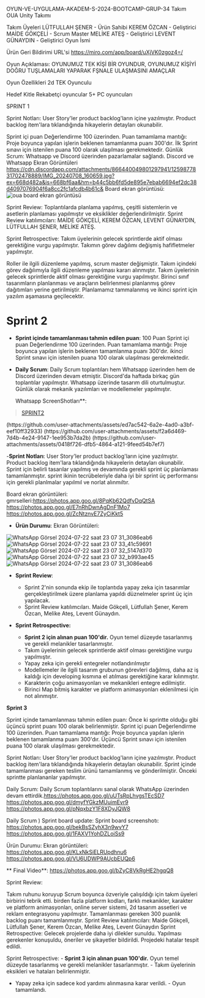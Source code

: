 OYUN-VE-UYGULAMA-AKADEM-S-2024-BOOTCAMP-GRUP-34
Takım OUA Unity Takımı

Takım Üyeleri LÜTFULLAH ŞENER - Ürün Sahibi KEREM ÖZCAN - Geliştirici MAİDE GÖKÇELİ - Scrum Master MELİKE ATEŞ - Geliştirici LEVENT GÜNAYDIN ​​- Geliştirici Oyun İsmi

Ürün Geri Bildirimi URL'si https://miro.com/app/board/uXjVK0zgoz4=/

Oyun Açıklaması: OYUNUMUZ TEK KİŞİ BİR OYUNDUR, OYUNUMUZ KİŞİYİ DOĞRU TUŞLAMALARI YAPARAK FŞNALE ULAŞMASINI AMAÇLAR 

Oyun Özellikleri 2d TEK Oyunculu

Hedef Kitle Rekabetçi oyuncular 5+ PC oyuncuları

SPRINT 1 

Sprint Notları: User Story'ler product backlog'ların içine yazılmıştır. Product backlog item'lara tıklandığında hikayelerin detayları okunabilir.

Sprint içi puan Değerlendirme 100 üzerinden. Puan tamamlama mantığı: Proje boyunca yapılan işlerin beklenen tamamlanma puanı 300'dır. İlk Sprint sınavı için istenilen puana 100 olarak ulaşılması gerekmektedir. Günlük Scrum: Whatsapp ve Discord üzerinden pazarlamalar sağlandı. Discord ve Whatsapp Ekran Görüntüleri https://cdn.discordapp.com/attachments/866440049801297941/1259877831702478889/IMG_20240708_160659.jpg?ex=668d482a&is=668bf6aa&hm=b44c5bb6fd5de895e7ebab6694ef2dc38d4097076904f6a8cc2fc1afcdb4b61c& 
Board ekran görüntüsü: ![oua board ekran görüntüsü](https://github.com/lutfullahsnr/OUA-Bootcamp-34/assets/86473095/a821f3a2-7153-4ce3-8bf7-8dc29d036c82)

Sprint Review: Toplantılarda planlama yapılmış, çeşitli sistemlerin ve asetlerin planlaması yapılmıştır ve eksiklikler değerlendirilmiştir. 
Sprint Review katılımcıları: MAİDE GÖKÇELİ, KEREM ÖZCAN, LEVENT GÜNAYDIN, LÜTFULLAH ŞENER, MELİKE ATEŞ.

Sprint Retrospective:
Takım üyelerinin gelecek sprintlerde aktif olması gerektiğine vurgu yapılmıştır. Takımın görev dağılımı değişmiş hafifletmeler yapılmıştır.

Roller ile ilgili düzenleme yapılmış, scrum master değişmiştir.
Takım içindeki görev dağılımıyla ilgili düzenleme yapılması kararı alınmıştır.
Takım üyelerinin gelecek sprintlerde aktif olması gerektiğine vurgu yapılmıştır.
Birinci sınıf tasarımların planlanması ve araçların belirlenmesi planlanmış görev dağıtımları yerine getirilmiştir. Planlamamız tammalanmış ve ikinci sprint için yazılım aşamasına geçilecektir.








# Sprint 2

- **Sprint içinde tamamlanması tahmin edilen puan**: 100 Puan
Sprint içi puan Değerlendirme 100 üzerinden. Puan tamamlama mantığı: Proje boyunca yapılan işlerin beklenen tamamlanma puanı 300'dır. ikinci Sprint sınavı için istenilen puana 100 olarak ulaşılması gerekmektedir. 
- **Daily Scrum**: Daily Scrum toplantıları hem Whatsapp üzerinden hem de Discord üzerinden devam etmiştir. Discord'da haftada birkaç gün toplantılar yapılmıştır. Whatsapp üzerinde tasarım dili oturtulmuştur. Günlük olarak mekanik yazılımları ve modellemeler yapılmıştır.


  Whatsapp ScreenShotları**:
<blockquote class="imgur-embed-pub" lang="en" data-id="a/12umyrv"  ><a href="//imgur.com/a/12umyrv">SPRINT2</a></blockquote>
(https://github.com/user-attachments/assets/ed7ac542-6a2e-4ad0-a3bf-eef10ff32933)
(https://github.com/user-attachments/assets/f2a6d469-7d4b-4e24-9147-1ee953b7da2b)
(https://github.com/user-attachments/assets/0418f726-dfb5-4864-a121-9feed54b7ef7)

-**Sprint Notları**: User Story'ler product backlog'ların içine yazılmıştır. Product backlog item'lara tıklandığında hikayelerin detayları okunabilir.
Sprint için belirli tasarılar yapılmış ve devamında gerekli sprint üç planlaması tamamlanmıştır. sprint ikinin tecrübeleriyle daha iyi bir sprint üç performansı için gerekli planlmalar yapılmıl ve norlat alınmıltır.


Board ekran görüntüleri: gmrselleri:https://photos.app.goo.gl/8PqKb62QdfvDqQtSA
https://photos.app.goo.gl/E7nRhDwnAgDnF1Mo7
https://photos.app.goo.gl/ZcNtznvE7ZyCiKkt5
- **Ürün Durumu**: Ekran Görüntüleri:

![WhatsApp Görsel 2024-07-22 saat 23 07 31_3086eab6](https://github.com/user-attachments/assets/5b42a5d1-7bab-436b-902b-4af96ed20515)
![WhatsApp Görsel 2024-07-22 saat 23 07 33_41c59691](https://github.com/user-attachments/assets/91381447-d595-4ca1-b7e5-f4e95a9e84e9)
![WhatsApp Görsel 2024-07-22 saat 23 07 32_5147d370](https://github.com/user-attachments/assets/7a22fdc3-af0d-416a-b3b4-732f59f030c3)
![WhatsApp Görsel 2024-07-22 saat 23 07 32_b993ae45](https://github.com/user-attachments/assets/85b13225-7c74-48d0-a031-5e6a6eaf7e71)
![WhatsApp Görsel 2024-07-22 saat 23 07 31_3086eab6](https://github.com/user-attachments/assets/971574ac-6888-44c9-82e5-f297b7c523b8)


- **Sprint Review**:
    - Sprint 2'nin sonunda ekip ile toplantıda yapay zeka için tasarımlar gerçekleştirilmek üzere planlama yapıldı düznelmeler sprint üç için yapılacak.
    - Sprint Review katılımcıları.  Maide Gökçeli, Lütfullah Şener, Kerem Özcan, Melike Ateş, Levent Günaydın.




- **Sprint Retrospective:**
    - **Sprint 2 için alınan puan 100'dir.** Oyun temel düzeyde tasarlanmış ve gerekli melanikler tasarlanmıştır.
    - Takım üyelerinin gelecek sprintlerde aktif olması gerektiğine vurgu yapılmıştır.
   - Yapay zeka için gerekli entegreler notlandırılmıştır
   - Modellemeler ile ilgili tasarım grubunun görevleri dağılmış, daha az iş kaldığı için developing kısmına el atılması gerektiğine karar kılınmıştır.
    - Karakterin çoğu animasyonları ve mekanikleri entegre edilmiştir.
    - Birinci Map bitmiş karakter ve platform animasyonları eklenilmesi için not alınmıştır.
    




**Sprint 3**


Sprint içinde tamamlanması tahmin edilen puan: Önce ki sprintte olduğu gibi üçüncü sprint puanı 100 olarak belirlenmiştir.
Sprint içi puan Değerlendirme 100 üzerinden. Puan tamamlama mantığı: Proje boyunca yapılan işlerin beklenen tamamlanma puanı 300'dır. Üçüncü Sprint sınavı için istenilen puana 100 olarak ulaşılması gerekmektedir. 

Sprint Notları: User Story'ler product backlog'ların içine yazılmıştır. Product backlog item'lara tıklandığında hikayelerin detayları okunabilir.
Sprint içinde tamamlanması gereken teslim ürünü tamamlanmış ve gönderilmiştir. Önceki sprintte planlananlar yapılmıştır.


Daily Scrum: Daily Scrum toplantılarını sanal olarak WhatsApp üzerinden devam ettirdik.https://photos.app.goo.gl/uUTsRpLhvgsTEcSD7
https://photos.app.goo.gl/dmyfYGkzMUuimEvr9
https://photos.app.goo.gl/pNqxbzY1F8XDyJQW8

Daily Scrum
)
Sprint board update: Sprint board screenshotı: https://photos.app.goo.gl/bekBsSZyhX3n9wvY7
https://photos.app.goo.gl/1FAXV1YohDZLoiSs9

Ürün Durumu: Ekran görüntüleri: https://photos.app.goo.gl/KLxNkSiELRUpdhnu6
https://photos.app.goo.gl/VU6UDWP9AUcbEUQp6

** Final Video**:  https://photos.app.goo.gl/bZyC8VkRgHE2hgqQ8

Sprint Review:

Takım ruhunu koruyup Scrum boyunca özveriyle çalışıldığı için takım üyeleri birbirini tebrik etti.
 birden fazla platform kodları, farklı mekanikler, karakter ve platform animasyonları, online server sistemi, 2d tasarım assetleri ve reklam entegrasyonu yapılmıştır.
Tamamlanması gereken 300 puanlık backlog puanı tamamlanmıştır.
Sprint Review katılımcıları: Maide Gökçeli, Lütfullah Şener, Kerem Özcan, Melike Ateş, Levent Günaydın 
Sprint Retrospective:
Gelecek projelerde daha iyi dilekler sunuldu.
Yapılması gerekenler konuşuldu, öneriler ve şikayetler bildirildi. Projedeki hatalar tespit edildi.


Sprint Retrospective:
    - **Sprint 3 için alınan puan 100'dir.** Oyun temel düzeyde tasarlanmış ve gerekli melanikler tasarlanmıştır.
    - Takım üyelerinin eksikleri ve hataları belirlenmiştir.
   - Yapay zeka için sadece kod yardımı alınmasına karar verildi.
    - Oyun tamamlandı.